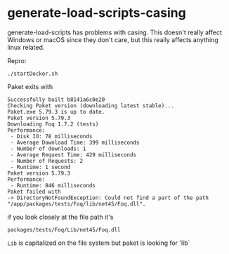 # generate-load-scripts-casing

generate-load-scripts has problems with casing.  This doesn't really affect Windows or macOS since they don't care, but this really affects anything linux related.  


Repro:

```
./startDocker.sh
```

Paket exits with
```
Successfully built b8141a6c0e20
Checking Paket version (downloading latest stable)...
Paket.exe 5.79.3 is up to date.
Paket version 5.79.3
Downloading Foq 1.7.2 (tests)
Performance:
 - Disk IO: 78 milliseconds
 - Average Download Time: 399 milliseconds
 - Number of downloads: 1
 - Average Request Time: 429 milliseconds
 - Number of Requests: 2
 - Runtime: 1 second
Paket version 5.79.3
Performance:
 - Runtime: 846 milliseconds
Paket failed with
-> DirectoryNotFoundException: Could not find a part of the path "/app/packages/tests/Foq/lib/net45/Foq.dll".
```

if you look closely at the file path it's

```
packages/tests/Foq/Lib/net45/Foq.dll
```

`Lib` is capitalized on the file system but paket is looking for 'lib`
